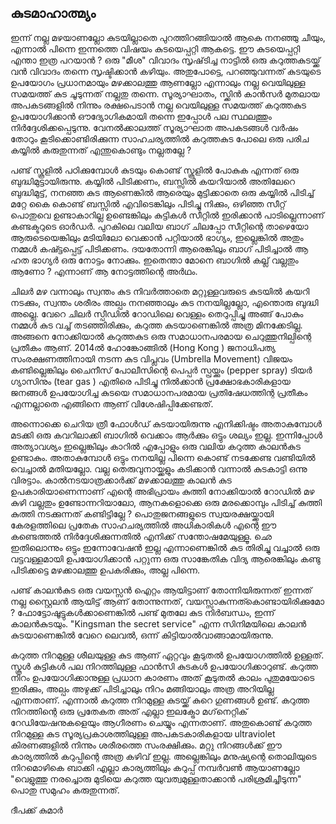 <!-- date: 25-05-2025 -->

## കുടമാഹാത്മ്യം

ഇന്ന് നല്ല മഴയാണല്ലോ കുടയില്ലാതെ പുറത്തിറങ്ങിയാൽ ആകെ നനഞ്ഞു ചീയും, എന്നാൽ പിന്നെ ഇന്നത്തെ വിഷയം കുടയെപ്പറ്റി ആകട്ടെ. ഈ കുടയെപ്പറ്റി എന്താ ഇത്ര പറയാൻ ? ഒരു "മീശ" വിവാദം സൃഷ്‌ടിച്ച നാട്ടിൽ ഒരു കറുത്തകുടയ്ക്ക് വൻ വിവാദം തന്നെ സൃഷ്ടിക്കാൻ കഴിയും. അതുപോട്ടെ, പറഞ്ഞുവന്നത് കുടയുടെ ഉപയോഗം പ്രധാനമായും മഴക്കാലത്തു ആണല്ലോ എന്നാലും നല്ല വെയിലുള്ള സമയത്ത് കുട ചൂടുന്നത് നല്ലതു തന്നെ. സൂര്യാഘാതം, സ്ക്കിൻ കാൻസർ മുതലായ അപകടങ്ങളിൽ നിന്നും രക്ഷപെടാൻ നല്ല വെയിലുള്ള സമയത്ത് കറുത്തകുട ഉപയോഗിക്കാൻ ഔദ്യോഗികമായി തന്നെ ഇപ്പോൾ പല സ്ഥലത്തും നിർദ്ദേശിക്കപ്പെടുന്നു. വേനൽക്കാലത്ത് സൂര്യാഘാത അപകടങ്ങൾ വർഷം തോറും കൂടിക്കൊണ്ടിരിക്കുന്ന സാഹചര്യത്തിൽ കറുത്തകുട പോലെ ഒരു പരിച കയ്യിൽ കരുതുന്നത് എന്തുകൊണ്ടും നല്ലതല്ലേ ?

പണ്ട് സ്കൂളിൽ പഠിക്കുമ്പോൾ കുടയും കൊണ്ട് സ്കൂളിൽ പോകുക എന്നത് ഒരു ബുദ്ധിമുട്ടായിരുന്നു. കയ്യിൽ പിടിക്കണം, ബസ്സിൽ കയറിയാൽ അതിലേറെ ബുദ്ധിമുട്ട്, നനഞ്ഞ കുട ആണെങ്കിൽ ആരെയും മുട്ടിക്കാതെ ഒരു കയ്യിൽ പിടിച്ച് മറ്റേ കൈ കൊണ്ട് ബസ്സിൽ എവിടെങ്കിലും പിടിച്ചു നിക്കും, ഒഴിഞ്ഞ സീറ്റ് പൊതുവെ ഉണ്ടാകാറില്ല ഉണ്ടെങ്കിലും കുട്ടികൾ സീറ്റിൽ ഇരിക്കാൻ പാടില്ലെന്നാണ് കണ്ടക്ടറുടെ ഓർഡർ. പുറകിലെ വലിയ ബാഗ് ചിലപ്പോ സീറ്റിന്റെ താഴെയോ ആരുടെയെങ്കിലും മടിയിലോ വെക്കാൻ പറ്റിയാൽ ഭാഗ്യം, ഇല്ലെങ്കിൽ അതും നമ്മൾ കഷ്ട്ടപ്പെട്ട് പിടിക്കണം. ദയതോന്നി ആരെങ്കിലും ബാഗ് പിടിച്ചാൽ ആ ഹത ഭാഗ്യർ ഒരു നോട്ടം നോക്കും. ഇതെന്താ മോനെ ബാഗിൽ കല്ല് വല്ലതും ആണോ ? എന്നാണ് ആ നോട്ടത്തിന്റെ അർഥം.

ചിലർ മഴ വന്നാലും സ്വന്തം കുട നിവർത്താതെ മറ്റുള്ളവരുടെ കുടയിൽ കയറി നടക്കും, സ്വന്തം ശരീരം അല്പം നനഞ്ഞാലും കുട നനയില്ലല്ലോ, എന്തൊരു ബുദ്ധി അല്ലെ. വേറെ ചിലർ സ്പീഡിൽ റോഡിലെ വെള്ളം തെറുപ്പിച്ചു അങ്ങ് പോകും നമ്മൾ കുട വച്ച് തടഞ്ഞിരിക്കും, കറുത്ത കുടയാണെങ്കിൽ അത്ര മിനക്കേടില്ല. അങ്ങനെ നോക്കിയാൽ കറുത്തകുട ഒരു സമാധാനപരമായ ചെറുത്തുനില്പിന്റെ പ്രതീകം ആണ്. 2014ൽ ഹോങ്കോങ്ങിൽ (Hong Kong ) ജനാധിപത്യ സംരക്ഷണത്തിനായി നടന്ന കുട വിപ്ലവം (Umbrella Movement) വിജയം കണ്ടില്ലെങ്കിലും ചൈനീസ് പോലീസിന്റെ പെപ്പർ സ്പ്രയ്ക്കും (pepper spray) ടിയർ ഗ്യാസിനും (tear gas ) എതിരെ പിടിച്ചു നിൽക്കാൻ പ്രക്ഷോഭകാരികളായ ജനങ്ങൾ ഉപയോഗിച്ച കുടയെ സമാധാനപരമായ പ്രതിഷേധത്തിന്റ പ്രതീകം എന്നല്ലാതെ എങ്ങിനെ ആണ് വിശേഷിപ്പിക്കേണ്ടത്.

അന്നൊക്കെ ചെറിയ ത്രീ ഫോൾഡ് കുടയായിരുന്നു എനിക്കിഷ്ടം അതാകുമ്പോൾ മടക്കി ഒരു കവറിലാക്കി ബാഗിൽ വെക്കാം ആർക്കും ഒട്ടും ശല്യം ഇല്ല. ഇന്നിപ്പോൾ അത്യാവശ്യം ഇല്ലെങ്കിലും കാറിൽ എപ്പോളും ഒരു വലിയ കറുത്ത കാലൻകുട ഉണ്ടാകും. അതാകുമ്പോൾ ഒട്ടും നനയില്ല പിന്നെ കൊണ്ട് നടക്കേണ്ട വണ്ടിയിൽ വെച്ചാൽ മതിയല്ലോ. വല്ല തെരുവുനായ്ക്കളും കടിക്കാൻ വന്നാൽ കുടകാട്ടി ഒന്നു വിരട്ടാം. കാൽനടയാത്രക്കാർക്ക് മഴക്കാലത്തു കാലൻ കുട ഉപകാരിയാണെന്നാണ് എന്റെ അഭിപ്രായം കുത്തി നോക്കിയാൽ റോഡിൽ മഴ കുഴി വല്ലതും ഉണ്ടോന്നറിയാലോ, ആനകളൊക്കെ ഒരു മരക്കൊമ്പും പിടിച്ച്‌ കുത്തി കുത്തി നടക്കുന്നത് കണ്ടിട്ടില്ലേ ? പൊതുജനങ്ങളുടെ സ്വയരക്ഷയ്ക്കായി കേരളത്തിലെ പ്രതേക സാഹചര്യത്തിൽ അധികാരികൾ എന്റെ ഈ കണ്ടെത്തൽ നിർദ്ദേശിക്കുന്നതിൽ എനിക്ക് സന്തോഷമേയുള്ളൂ. ഛെ ഇതിലൊന്നും ഒട്ടും ഇന്നോവേഷൻ ഇല്ല എന്നാണെങ്കിൽ കുട തിരിച്ചു വച്ചാൽ ഒരു വട്ടവള്ളമായി ഉപയോഗിക്കാൻ പറ്റുന്ന ഒരു സാങ്കേതിക വിദ്യ ആരെങ്കിലും കണ്ടു പിടിക്കട്ടെ മഴക്കാലത്തു ഉപകരിക്കും, അല്ല പിന്നെ.

പണ്ട് കാലൻകുട ഒരു വയസ്സൻ ഐറ്റം ആയിട്ടാണ് തോന്നിയിരുന്നത് ഇന്നത് നല്ല സ്റ്റൈലൻ ആയിട്ട് ആണ് തോന്നുന്നത്, വയസ്സാകുന്നത്കൊണ്ടായിരിക്കുമോ ? ഫോട്ടോഷൂട്ടുകൾക്കാണെങ്കിൽ പണ്ട് മുതലേ കുട നിർബന്ധം, ഇന്ന് കാലൻകുടയും. "Kingsman the secret service" എന്ന സിനിമയിലെ കാലൻ കുടയാണെങ്കിൽ വേറെ ലെവൽ, ഒന്ന് കിട്ടിയാൽവാങ്ങാമായിരുന്നു.

കറുത്ത നിറമുള്ള ശീലയുള്ള കുട ആണ് ഏറ്റവും കൂടുതൽ ഉപയോഗത്തിൽ ഉള്ളത്. സ്കൂൾ കുട്ടികൾ പല നിറത്തിലുള്ള ഫാൻസി കുടകൾ ഉപയോഗിക്കാറുണ്ട്. കറുത്ത നിറം ഉപയോഗിക്കാനുള്ള പ്രധാന കാരണം അത് കൂടുതൽ കാലം പുതുമയോടെ ഇരിക്കും, അല്പം അഴുക്ക് പിടിച്ചാലും നിറം മങ്ങിയാലും അത്ര അറിയില്ല എന്നതാണ്. എന്നാൽ കറുത്ത നിറമുള്ള കുടയ്ക്ക് കുറെ ഗുണങ്ങൾ ഉണ്ട്. കറുത്ത നിറത്തിന്റെ ഒരു പ്രതേകത അത് എല്ലാ ഇലക്ട്രോ മഗ്‌നെറ്റിക് റേഡിയേഷനുകളെയും ആഗീരണം ചെയ്യും എന്നതാണ്. അതുകൊണ്ട് കറുത്ത നിറമുള്ള കുട സൂര്യപ്രകാശത്തിലുള്ള അപകടകാരികളായ ultraviolet കിരണങ്ങളിൽ നിന്നും ശരീരത്തെ സംരക്ഷിക്കും. മറ്റു നിറങ്ങൾക്ക് ഈ കാര്യത്തിൽ കറുപ്പിന്റെ അത്ര കഴിവ് ഇല്ല. അല്ലെങ്കിലും മനുഷ്യന്റെ തൊലിയുടെ നിറമൊഴികെ ബാക്കി എല്ലാ കാര്യത്തിലും കറുപ്പ് നമ്പർവൺ ആയാണല്ലോ "വെളുത്തു നരച്ചൊരു മുടിയെ കറുത്ത യുവത്വമുള്ളതാക്കാൻ പരിശ്രമിച്ചീടുന്ന" പൊതു സമുഹം കരുതുന്നത്.

ദീപക്ക് കുമാർ
